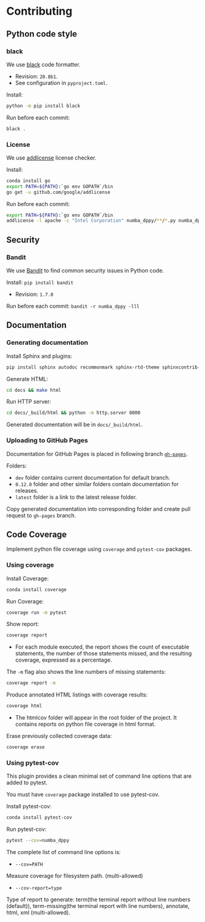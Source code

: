 # Contributing

## Python code style

### black

We use [black](https://black.readthedocs.io/en/stable/) code formatter.

- Revision: `20.8b1`.
- See configuration in `pyproject.toml`.

Install:
```bash
python -m pip install black
```

Run before each commit:
```bash
black .
```

### License

We use [addlicense](https://github.com/google/addlicense) license checker.

Install:
```bash
conda install go
export PATH=${PATH}:`go env GOPATH`/bin
go get -u github.com/google/addlicense
```

Run before each commit:
```bash
export PATH=${PATH}:`go env GOPATH`/bin
addlicense -l apache -c "Intel Corporation" numba_dppy/**/*.py numba_dppy/*.py setup.py
```

## Security

### Bandit

We use [Bandit](https://github.com/PyCQA/bandit) to find common security issues in Python code.

Install: `pip install bandit`

- Revision: `1.7.0`

Run before each commit: `bandit -r numba_dppy -lll`

## Documentation

### Generating documentation

Install Sphinx and plugins:
```bash
pip install sphinx autodoc recommonmark sphinx-rtd-theme sphinxcontrib-apidoc
```

Generate HTML:
```bash
cd docs && make html
```

Run HTTP server:
```bash
cd docs/_build/html && python -m http.server 8000
```

Generated documentation will be in `docs/_build/html`.

### Uploading to GitHub Pages

Documentation for GitHub Pages is placed in following branch
[`gh-pages`](https://github.com/IntelPython/numba-dppy/tree/gh-pages).

Folders:
- `dev` folder contains current documentation for default branch.
- `0.12.0` folder and other similar folders contain documentation for releases.
- `latest` folder is a link to the latest release folder.

Copy generated documentation into corresponding folder and create pull request
to `gh-pages` branch.

## Code Coverage

Implement python file coverage using `coverage` and `pytest-cov` packages.

### Using coverage

Install Coverage:
```bash
conda install coverage
```

Run Coverage:
```bash
coverage run -m pytest
```

Show report:
```bash
coverage report
```

- For each module executed, the report shows the count of executable statements, the number of those statements missed, and the resulting coverage, expressed as a percentage.

The `-m` flag also shows the line numbers of missing statements:
```bash
coverage report -m
```

Produce annotated HTML listings with coverage results:
```bash
coverage html
```

- The htmlcov folder will appear in the root folder of the project. It contains reports on python file coverage in html format.

Erase previously collected coverage data:
```bash
coverage erase
```

### Using pytest-cov

This plugin provides a clean minimal set of command line options that are added to pytest.

You must have `coverage` package installed to use pytest-cov.

Install pytest-cov:
```bash
conda install pytest-cov
```

Run pytest-cov:
```bash
pytest --cov=numba_dppy
```

The complete list of command line options is:
- `--cov=PATH`

Measure coverage for filesystem path. (multi-allowed)
- `--cov-report=type`

Type of report to generate: term(the terminal report without line numbers (default)), term-missing(the terminal report with line numbers), annotate, html, xml (multi-allowed).
